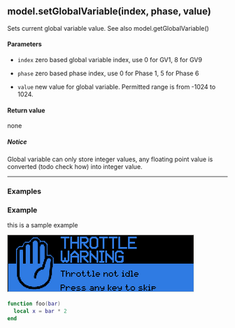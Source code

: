 <!-- This file was generated by the script. Do not edit it, any changes will be lost! -->

## model.setGlobalVariable(index, phase, value)



Sets current global variable value. See also model.getGlobalVariable()


#### Parameters

* `index`  zero based global variable index, use 0 for GV1, 8 for GV9

* `phase`  zero based phase index, use 0 for Phase 1, 5 for Phase 6
   
* `value`  new value for global variable. Permitted range is
from -1024 to 1024. 
    



#### Return value

none

##### Notice
Global variable can only store integer values, 
any floating point value is converted (todo check how) into integer value.




---

### Examples

### Example

this is a sample example


![](setGlobalVariable-example05.png)

```lua
function foo(bar)
  local x = bar * 2
end
```

